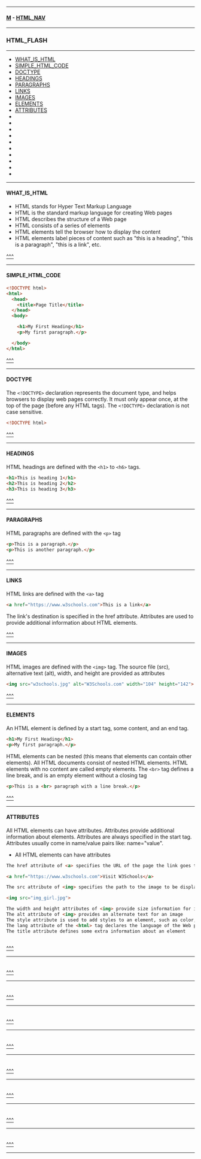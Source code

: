 
---

#### [M](https://github.com/ttltrk/TTT/blob/master/menu.md) - [HTML_NAV](https://github.com/ttltrk/TTT/tree/master/HTML/HTML_NAV.md)

---

### HTML_FLASH

---

* [WHAT_IS_HTML](#WHAT_IS_HTML)
* [SIMPLE_HTML_CODE](#SIMPLE_HTML_CODE)
* [DOCTYPE](#DOCTYPE)
* [HEADINGS](#HEADINGS)
* [PARAGRAPHS](#PARAGRAPHS)
* [LINKS](#LINKS)
* [IMAGES](#IMAGES)
* [ELEMENTS](#ELEMENTS)
* [ATTRIBUTES](#ATTRIBUTES)
* [](#)
* [](#)
* [](#)
* [](#)
* [](#)
* [](#)
* [](#)
* [](#)
* [](#)
* [](#)

---

#### WHAT_IS_HTML

- HTML stands for Hyper Text Markup Language
- HTML is the standard markup language for creating Web pages
- HTML describes the structure of a Web page
- HTML consists of a series of elements
- HTML elements tell the browser how to display the content
- HTML elements label pieces of content such as "this is a heading", "this is a paragraph", "this is a link", etc.

[^^^](#HTML_FLASH)

---

#### SIMPLE_HTML_CODE

```html
<!DOCTYPE html>
<html>
  <head>
    <title>Page Title</title>
  </head>
  <body>

    <h1>My First Heading</h1>
    <p>My first paragraph.</p>

  </body>
</html>
```

[^^^](#HTML_FLASH)

---

#### DOCTYPE

The ```<!DOCTYPE>``` declaration represents the document type, and helps browsers to display web pages correctly.
It must only appear once, at the top of the page (before any HTML tags).
The ```<!DOCTYPE>``` declaration is not case sensitive.

```html
<!DOCTYPE html>
```

[^^^](#HTML_FLASH)

---

#### HEADINGS

HTML headings are defined with the ```<h1>``` to ```<h6>``` tags.

```html
<h1>This is heading 1</h1>
<h2>This is heading 2</h2>
<h3>This is heading 3</h3>
```

[^^^](#HTML_FLASH)

---

#### PARAGRAPHS

HTML paragraphs are defined with the ```<p>``` tag

```html
<p>This is a paragraph.</p>
<p>This is another paragraph.</p>
```

[^^^](#HTML_FLASH)

---

#### LINKS

HTML links are defined with the ```<a>``` tag

```html
<a href="https://www.w3schools.com">This is a link</a>
```

The link's destination is specified in the href attribute.
Attributes are used to provide additional information about HTML elements.


[^^^](#HTML_FLASH)

---

#### IMAGES

HTML images are defined with the ```<img>``` tag.
The source file (src), alternative text (alt), width, and height are provided as attributes

```html
<img src="w3schools.jpg" alt="W3Schools.com" width="104" height="142">
```

[^^^](#HTML_FLASH)

---

#### ELEMENTS

An HTML element is defined by a start tag, some content, and an end tag.



```html
<h1>My First Heading</h1>
<p>My first paragraph.</p>
```

HTML elements can be nested (this means that elements can contain other elements).
All HTML documents consist of nested HTML elements.
HTML elements with no content are called empty elements.
The ```<br>``` tag defines a line break, and is an empty element without a closing tag

```html
<p>This is a <br> paragraph with a line break.</p>
```

[^^^](#HTML_FLASH)

---

#### ATTRIBUTES

All HTML elements can have attributes.
Attributes provide additional information about elements.
Attributes are always specified in the start tag.
Attributes usually come in name/value pairs like: name="value".

- All HTML elements can have attributes

```html
The href attribute of <a> specifies the URL of the page the link goes to

<a href="https://www.w3schools.com">Visit W3Schools</a>

The src attribute of <img> specifies the path to the image to be displayed

<img src="img_girl.jpg">

The width and height attributes of <img> provide size information for images
The alt attribute of <img> provides an alternate text for an image
The style attribute is used to add styles to an element, such as color, font, size, and more
The lang attribute of the <html> tag declares the language of the Web page
The title attribute defines some extra information about an element
```

```html

```

[^^^](#HTML_FLASH)

---

####

```html

```

[^^^](#HTML_FLASH)

---

####

```html

```

[^^^](#HTML_FLASH)

---

####

```html

```

[^^^](#HTML_FLASH)

---

####

```html

```

[^^^](#HTML_FLASH)

---

####

```html

```

[^^^](#HTML_FLASH)

---

####

```html

```

[^^^](#HTML_FLASH)

---

####

```html

```

[^^^](#HTML_FLASH)

---

####

```html

```

[^^^](#HTML_FLASH)

---

